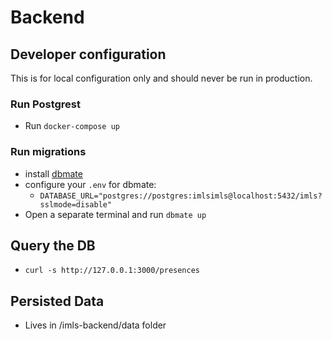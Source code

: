 # Backend

## Developer configuration

This is for local configuration only and should never be run in production.

### Run Postgrest

- Run `docker-compose up`

### Run migrations

- install [dbmate](https://github.com/amacneil/dbmate)
- configure your `.env` for dbmate:
  - `DATABASE_URL="postgres://postgres:imlsimls@localhost:5432/imls?sslmode=disable"`
- Open a separate terminal and run `dbmate up`

## Query the DB

- `curl -s http://127.0.0.1:3000/presences `

## Persisted Data

- Lives in /imls-backend/data folder